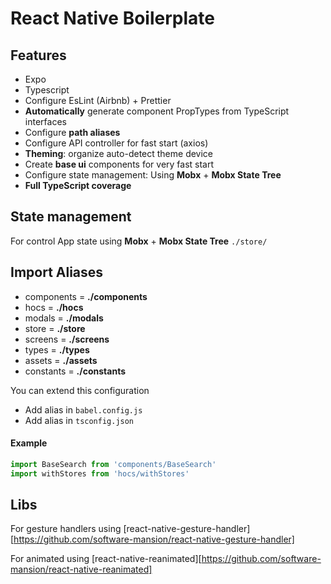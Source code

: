 # React Native Boilerplate

## Features
- Expo
- Typescript
- Configure EsLint (Airbnb) + Prettier
- **Automatically** generate component PropTypes from TypeScript interfaces
- Configure **path aliases**
- Configure API controller for fast start (axios)
- **Theming**: organize auto-detect theme device
- Create **base ui** components for very fast start
- Configure state management: Using **Mobx** + **Mobx State Tree**
- **Full TypeScript coverage**
 
## State management
For control App state using **Mobx** + **Mobx State Tree**
``
    ./store/
``

## Import Aliases
- components = **./components**
- hocs = **./hocs**
- modals = **./modals**
- store = **./store**
- screens = **./screens**
- types = **./types**
- assets = **./assets**
- constants = **./constants**

You can extend this configuration
- Add alias in `` babel.config.js ``
- Add alias in `` tsconfig.json ``

#### Example
```js
import BaseSearch from 'components/BaseSearch'
import withStores from 'hocs/withStores'
```

## Libs
For gesture handlers using [react-native-gesture-handler][https://github.com/software-mansion/react-native-gesture-handler]

For animated using [react-native-reanimated][https://github.com/software-mansion/react-native-reanimated]
